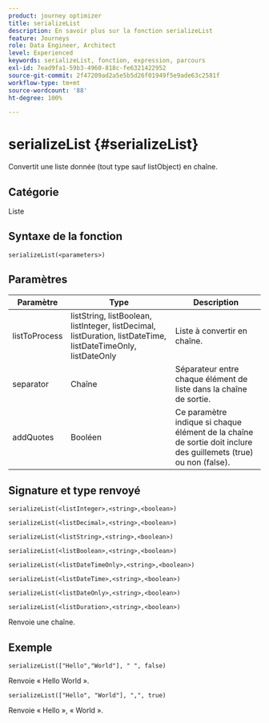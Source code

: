 ```yaml
---
product: journey optimizer
title: serializeList
description: En savoir plus sur la fonction serializeList
feature: Journeys
role: Data Engineer, Architect
level: Experienced
keywords: serializeList, fonction, expression, parcours
exl-id: 7ead9fa1-59b3-4960-818c-fe6321422952
source-git-commit: 2f47209ad2a5e5b5d26f01949f5e9ade63c2581f
workflow-type: tm+mt
source-wordcount: '88'
ht-degree: 100%

---
```


# serializeList {#serializeList}

Convertit une liste donnée (tout type sauf listObject) en chaîne.

## Catégorie

Liste

## Syntaxe de la fonction

`serializeList(<parameters>)`

## Paramètres

| Paramètre | Type | Description |
|-----------|------------------|------------------|
| listToProcess | listString, listBoolean, listInteger, listDecimal, listDuration, listDateTime, listDateTimeOnly, listDateOnly | Liste à convertir en chaîne. |
| separator | Chaîne | Séparateur entre chaque élément de liste dans la chaîne de sortie. |
| addQuotes | Booléen | Ce paramètre indique si chaque élément de la chaîne de sortie doit inclure des guillemets (true) ou non (false). |

## Signature et type renvoyé

`serializeList(<listInteger>,<string>,<boolean>)`

`serializeList(<listDecimal>,<string>,<boolean>)`

`serializeList(<listString>,<string>,<boolean>)`

`serializeList(<listBoolean>,<string>,<boolean>)`

`serializeList(<listDateTimeOnly>,<string>,<boolean>)`

`serializeList(<listDateTime>,<string>,<boolean>)`

`serializeList(<listDateOnly>,<string>,<boolean>)`

`serializeList(<listDuration>,<string>,<boolean>)`

Renvoie une chaîne.

## Exemple

`serializeList(["Hello","World"], " ", false)`

Renvoie « Hello World ».

`serializeList(["Hello", "World"], ",", true)`

Renvoie « Hello », « World ».
